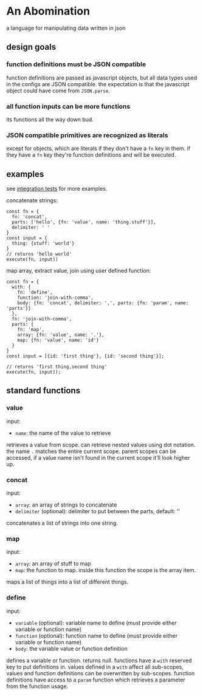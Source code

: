 # An Abomination

a language for manipulating data written in json

## design goals

### function definitions must be JSON compatible

function definitions are passed as javascript objects, but all data types used in the configs
are JSON compatible. the expectation is that the javascript object could have come from `JSON.parse`.

### all function inputs can be more functions

its functions all the way down bud.

### JSON compatible primitives are recognized as literals

except for objects, which are literals if they don't have a `fn` key in them. if they have a `fn` key
they're function definitions and will be executed.


## examples

see [integration tests](./src/index.spec.ts) for more examples.


concatenate strings:
```
const fn = {
  fn: 'concat',
  parts: ['hello', {fn: 'value', name: 'thing.stuff'}],
  delimiter: ' '
}
const input = {
  thing: {stuff: 'world'}
}
// returns 'hello world'
execute(fn, input))
```


map array, extract value, join using user defined function:
```
const fn = {
  with: {
    fn: 'define',
    function: 'join-with-comma',
    body: {fn: 'concat', delimiter: ',', parts: {fn: 'param', name: 'parts'}}
  },
  fn: 'join-with-comma',
  parts: {
    fn: 'map',
    array: {fn: 'value', name: '.'},
    map: {fn: 'value', name: 'id'}
  }
}
const input = [{id: 'first thing'}, {id: 'second thing'}];

// returns 'first thing,second thing'
execute(fn, input));
```

## standard functions

### value

input:
- `name`: the name of the value to retrieve

retrieves a value from scope. can retrieve nested values using dot notation. the name `.` matches the entire current scope.
parent scopes can be accessed, if a value name isn't found in the current scope it'll look higher up.

### concat

input:
- `array`: an array of strings to concatenate
- `delimiter` (optional): delimiter to put between the parts, default: ''

concatenates a list of strings into one string.

### map

input:
- `array`: an array of stuff to map
- `map`: the function to map. inside this function the scope is the array item.

maps a list of things into a list of different things.

### define

input:
- `variable` (optional): variable name to define (must provide either variable or function name)
- `function` (optional): function name to define (must provide either variable or function name)
- `body`: the variable value or function definition

defines a variable or function. returns null. functions have a `with` reserved key to put definitions in. values defined
in a `with` affect all sub-scopes, values and function definitions can be overwritten by sub-scopes. function definitions
have access to a `param` function which retrieves a parameter from the function usage.

